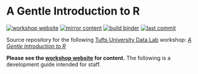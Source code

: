 # A Gentle Introduction to R

[![workshop website][workshop-webiste-badge]][workshop-webiste-link]
[![mirror content][mirror-content-badge]](../../actions/workflows/mirror-content.yml)
[![build binder][build-binder-badge]](../../actions/workflows/build-binder.yml)
[![last commit][last-commit-badge]](../../commits/main)

Source repository for the following [Tufts University Data Lab][datalab-website-link] workshop: [*A Gentle Introduction to R*][workshop-webiste-link]

**Please see the [workshop website][workshop-webiste-link] for content.** The following is a development guide intended for staff.

<!-- define reference-style links -->

[workshop-webiste-link]: https://tuftsdatalab.github.io/intro-r/
[datalab-website-link]: https://sites.tufts.edu/datalab/

[workshop-webiste-badge]: https://img.shields.io/website?label=workshop%20webiste&url=https://tuftsdatalab.github.io/intro-r/
[mirror-content-badge]: https://img.shields.io/github/workflow/status/tuftsdatalab/intro-r/mirror-content?label=mirror%20content
[build-binder-badge]: https://img.shields.io/github/workflow/status/tuftsdatalab/intro-r/build-binder?label=build%20binder
[last-commit-badge]: https://img.shields.io/github/last-commit/tuftsdatalab/intro-r
